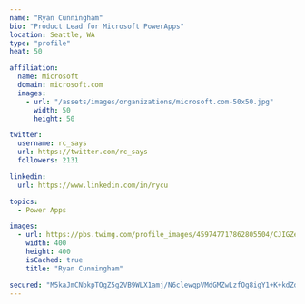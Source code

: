 ```yaml
---
name: "Ryan Cunningham"
bio: "Product Lead for Microsoft PowerApps"
location: Seattle, WA
type: "profile"
heat: 50

affiliation:
  name: Microsoft
  domain: microsoft.com
  images:
    - url: "/assets/images/organizations/microsoft.com-50x50.jpg"
      width: 50
      height: 50

twitter:
  username: rc_says
  url: https://twitter.com/rc_says
  followers: 2131

linkedin:
  url: https://www.linkedin.com/in/rycu

topics:
  - Power Apps

images:
  - url: https://pbs.twimg.com/profile_images/459747717862805504/CJIGZejd_400x400.png
    width: 400
    height: 400
    isCached: true
    title: "Ryan Cunningham"

secured: "M5kaJmCNbkpTOgZ5g2VB9WLX1amj/N6clewqpVMdGMZwLzfOg8igY1+K+kdZdgL+bDI4epI4lY/wPsV9Vzbjld9A+ISf0/UuRSo15jdkYp1fEfJ7QSFB18HVWvc9S/qa+Y8f3EB3m+1JIfnBd9UQHnoGkIB6COEFJ34EPiyBSF3OaJeigkeV03KeekrkWT/auSfCzSUXneOIRihbYq2IENQQXoGmqQLlnJVqkubYSXNCHXhVxccXDWkTAJ6wze8tVkjW8kZEErliyPDM47vWc+AyQ5kyAcKuo5ZrXB3mTkBYCwhVfhOqscCS148jLxo0C2lvjTpLWCQ0kKUimbHSoq2PWLx2b8m5nB/5Ix1BK/BkHsPECZWME51mqYyk50zDuGfjp1zOU/+yX0RXVmU3tMdB2xMCRcxGGgPz/auuYfU=;oU1c0vEFF3So9ItcRdOvCQ=="
---
```


